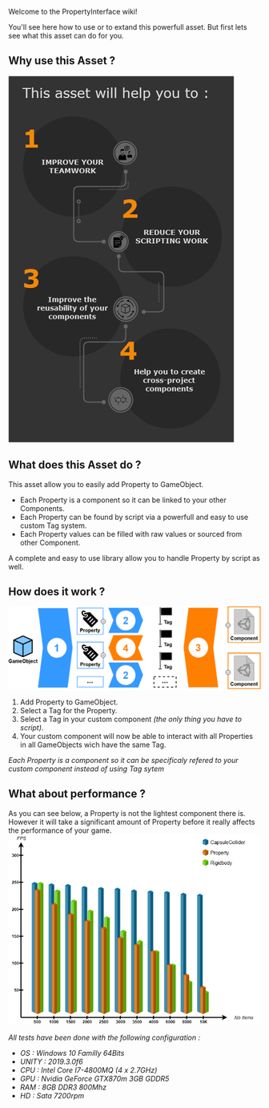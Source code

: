 Welcome to the PropertyInterface wiki!  
  
You'll see here how to use or to extand this powerfull asset. But first lets see what this asset can do for you.  
  
## Why use this Asset ?
![WhyUseThisAsset](https://github.com/Nectunia/PropertyInterface/blob/gh-pages/Diagrams/WhyUseThisAsset.png) 
  
## What does this Asset do ?
This asset allow you to easily add Property to GameObject.  
* Each Property is a component so it can be linked to your other Components.  
* Each Property can be found by script via a powerfull and easy to use custom Tag system.  
* Each Property values can be filled with raw values or sourced from other Component.  
  
A complete and easy to use library allow you to handle Property by script as well.  
  
## How does it work ?
  
![HowDoesItWorks](https://github.com/Nectunia/PropertyInterface/blob/gh-pages/Diagrams/HowItWorks.png)  
  
1.  Add Property to GameObject.  
2. Select a Tag for the Property.  
3. Select a Tag in your custom component _(the only thing you have to script)_.  
4. Your custom component will now be able to interact with all Properties in all GameObjects wich have the same Tag.
  
_Each Property is a component so it can be specificaly refered to your custom component instead of using Tag sytem_
  
## What about performance ?
As you can see below, a Property is not the lightest component there is. However it will take a significant amount of Property before it really affects the performance of your game.  
![BenchMark](https://github.com/Nectunia/PropertyInterface/blob/gh-pages/Diagrams/BenchMark.png)
  
_All tests have been done with the following configuration :_
* _OS : Windows 10 Familly 64Bits_  
* _UNITY : 2019.3.0f6_  
* _CPU : Intel Core I7-4800MQ (4 x 2.7GHz)_  
* _GPU : Nvidia GeForce GTX870m 3GB GDDR5_
* _RAM : 8GB DDR3 800Mhz_  
* _HD : Sata 7200rpm_  
